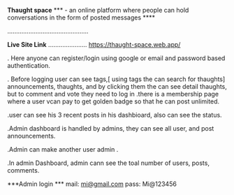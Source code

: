**Thaught space**
*** - an online platform where people can hold conversations
in the form of posted messages ****

..............................................

**Live Site Link**
......................
https://thaught-space.web.app/



. Here anyone can register/login using google or email and password based authentication.


. Before logging user can see tags,[ using tags the can search for thaughts]  announcements, thaughts, and by clicking them the can see detail thaughts, but to comment and vote they need to log in
.there is a membership page where a user vcan pay to get golden badge so that he can post unlimited.


.user can see his 3 recent posts in his dashbioard, also can see the status.

.Admin dashboard is handled by admins, they can see all user, and post announcements.

.Admin can make another user admin .

.In admin Dashboard, admin cann see the toal number of users, posts, comments.


***Admin login ***
 mail: mi@gmail.com
 pass: Mi@123456